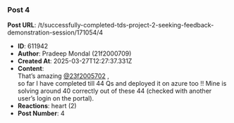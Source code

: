 ### Post 4
**Post URL**: /t/successfully-completed-tds-project-2-seeking-feedback-demonstration-session/171054/4
- **ID**: 611942
- **Author**: Pradeep Mondal (21f2000709)
- **Created At**: 2025-03-27T12:27:37.331Z
- **Content**:  
  That’s amazing <a class="mention" href="/u/23f2005702">@23f2005702</a> ,<br>
so far I have completed till 44 Qs and deployed it on azure too !! Mine is solving around 40 correctly out of these 44 (checked with another user’s login on the portal).
- **Reactions**: heart (2)
- **Post Number**: 4


